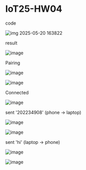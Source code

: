 # IoT25-HW04

code

![img 2025-05-20 163822](https://github.com/user-attachments/assets/22a24968-8e33-499c-b2ce-bd6a3f9b5532)

result

![image](https://github.com/user-attachments/assets/8094b374-36d5-45e2-bb27-2f0727907dcf)

Pairing

![image](https://github.com/user-attachments/assets/1c63bfdc-cac0-4aad-ab55-fd095db3d980)

![image](https://github.com/user-attachments/assets/194fdc25-6f4c-4414-a4b1-d39cbf3cd5aa)

Connected

![image](https://github.com/user-attachments/assets/b61993e8-0cac-4777-9641-5759a192bffd)

sent '202234908' (phone -> laptop)

![image](https://github.com/user-attachments/assets/5e981a02-6632-4bdc-b3b2-807ba1327a6f)

![image](https://github.com/user-attachments/assets/8e21fad8-23bd-4197-831f-43b10ac4a3b2)

sent 'hi' (laptop -> phone)

![image](https://github.com/user-attachments/assets/0293369a-1b35-42e2-aebf-e0e4a35cfc5d)

![image](https://github.com/user-attachments/assets/663a8abf-0af8-4820-b0a5-8f0a2571a828)
